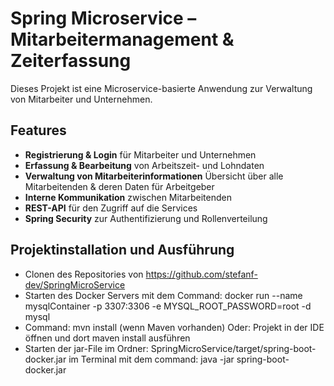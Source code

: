# Spring Microservice – Mitarbeitermanagement & Zeiterfassung

Dieses Projekt ist eine Microservice-basierte Anwendung zur Verwaltung von Mitarbeiter und Unternehmen.

## Features

- **Registrierung & Login** für Mitarbeiter und Unternehmen
- **Erfassung & Bearbeitung** von Arbeitszeit- und Lohndaten
- **Verwaltung von Mitarbeiterinformationen** Übersicht über alle Mitarbeitenden & deren Daten für Arbeitgeber
- **Interne Kommunikation** zwischen Mitarbeitenden
- **REST-API** für den Zugriff auf die Services
- **Spring Security** zur Authentifizierung und Rollenverteilung

## Projektinstallation und Ausführung

-	Clonen des Repositories von https://github.com/stefanf-dev/SpringMicroService
-	Starten des Docker Servers mit dem Command: docker run --name mysqlContainer -p 3307:3306 -e MYSQL_ROOT_PASSWORD=root -d mysql
-	Command: mvn install (wenn Maven vorhanden) Oder: Projekt in der IDE öffnen und dort maven install ausführen
-	Starten der jar-File im Ordner: SpringMicroService/target/spring-boot-docker.jar im Terminal mit dem command: java -jar spring-boot-docker.jar
